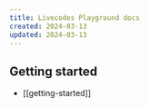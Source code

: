 ```yaml
---
title: Livecodes Playground docs
created: 2024-03-13
updated: 2024-03-13
---
```


## Getting started

- [[getting-started]]